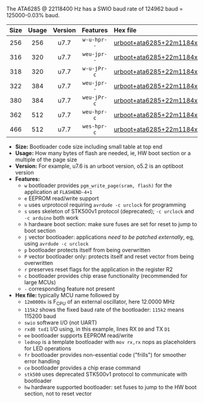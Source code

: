 The ATA6285 @ 22118400 Hz has a SWIO baud rate of 124962 baud = 125000-0.03% baud.

|Size|Usage|Version|Features|Hex file|
|:-:|:-:|:-:|:-:|:--|
|256|256|u7.7|`w-u-hpr--`|[urboot+ata6285+22m1184x++125k0_swio_rxb0_txb1_lednop_hw.hex](https://raw.githubusercontent.com/stefanrueger/urboot.hex/main/mcus/ata6285/external_oscillator/fcpu+22m1184_Hz/br++125k0_bps/urboot+ata6285+22m1184x++125k0_swio_rxb0_txb1_lednop_hw.hex)|
|316|320|u7.7|`weu-jpr--`|[urboot+ata6285+22m1184x++125k0_swio_rxb0_txb1_ee.hex](https://raw.githubusercontent.com/stefanrueger/urboot.hex/main/mcus/ata6285/external_oscillator/fcpu+22m1184_Hz/br++125k0_bps/urboot+ata6285+22m1184x++125k0_swio_rxb0_txb1_ee.hex)|
|318|320|u7.7|`w-u-jPr-c`|[urboot+ata6285+22m1184x++125k0_swio_rxb0_txb1_lednop_fr_ce.hex](https://raw.githubusercontent.com/stefanrueger/urboot.hex/main/mcus/ata6285/external_oscillator/fcpu+22m1184_Hz/br++125k0_bps/urboot+ata6285+22m1184x++125k0_swio_rxb0_txb1_lednop_fr_ce.hex)|
|322|384|u7.7|`weu-jpr--`|[urboot+ata6285+22m1184x++125k0_swio_rxb0_txb1_ee_lednop.hex](https://raw.githubusercontent.com/stefanrueger/urboot.hex/main/mcus/ata6285/external_oscillator/fcpu+22m1184_Hz/br++125k0_bps/urboot+ata6285+22m1184x++125k0_swio_rxb0_txb1_ee_lednop.hex)|
|380|384|u7.7|`weu-jPr-c`|[urboot+ata6285+22m1184x++125k0_swio_rxb0_txb1_ee_lednop_fr_ce.hex](https://raw.githubusercontent.com/stefanrueger/urboot.hex/main/mcus/ata6285/external_oscillator/fcpu+22m1184_Hz/br++125k0_bps/urboot+ata6285+22m1184x++125k0_swio_rxb0_txb1_ee_lednop_fr_ce.hex)|
|362|512|u7.7|`weu-hpr-c`|[urboot+ata6285+22m1184x++125k0_swio_rxb0_txb1_ee_lednop_fr_ce_hw.hex](https://raw.githubusercontent.com/stefanrueger/urboot.hex/main/mcus/ata6285/external_oscillator/fcpu+22m1184_Hz/br++125k0_bps/urboot+ata6285+22m1184x++125k0_swio_rxb0_txb1_ee_lednop_fr_ce_hw.hex)|
|466|512|u7.7|`wes-hpr-c`|[urboot+ata6285+22m1184x++125k0_swio_rxb0_txb1_ee_lednop_fr_ce_stk500_hw.hex](https://raw.githubusercontent.com/stefanrueger/urboot.hex/main/mcus/ata6285/external_oscillator/fcpu+22m1184_Hz/br++125k0_bps/urboot+ata6285+22m1184x++125k0_swio_rxb0_txb1_ee_lednop_fr_ce_stk500_hw.hex)|

- **Size:** Bootloader code size including small table at top end
- **Usage:** How many bytes of flash are needed, ie, HW boot section or a multiple of the page size
- **Version:** For example, u7.6 is an urboot version, o5.2 is an optiboot version
- **Features:**
  + `w` bootloader provides `pgm_write_page(sram, flash)` for the application at `FLASHEND-4+1`
  + `e` EEPROM read/write support
  + `u` uses urprotocol requiring `avrdude -c urclock` for programming
  + `s` uses skeleton of STK500v1 protocol (deprecated); `-c urclock` and `-c arduino` both work
  + `h` hardware boot section: make sure fuses are set for reset to jump to boot section
  + `j` vector bootloader: applications *need to be patched externally*, eg, using `avrdude -c urclock`
  + `p` bootloader protects itself from being overwritten
  + `P` vector bootloader only: protects itself and reset vector from being overwritten
  + `r` preserves reset flags for the application in the register R2
  + `c` bootloader provides chip erase functionality (recommended for large MCUs)
  + `-` corresponding feature not present
- **Hex file:** typically MCU name followed by
  + `12m0000x` is F<sub>CPU</sub> of an external oscillator, here 12.0000 MHz
  + `115k2` shows the fixed baud rate of the bootloader: `115k2` means 115200 baud
  + `swio` software I/O (not UART)
  + `rxd0 txd1` I/O using, in this example, lines RX `D0` and TX `D1`
  + `ee` bootloader supports EEPROM read/write
  + `lednop` is a template bootloader with `mov rx,rx` nops as placeholders for LED operations
  + `fr` bootloader provides non-essential code ("frills") for smoother error handling
  + `ce` bootloader provides a chip erase command
  + `stk500` uses deprecated STK500v1 protocol to communicate with bootloader
  + `hw` hardware supported bootloader: set fuses to jump to the HW boot section, not to reset vector
